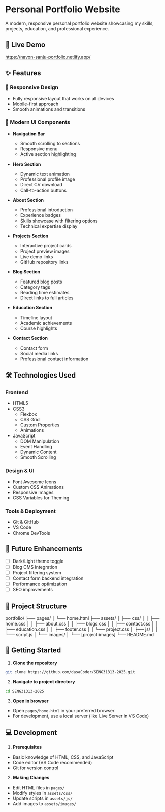 # Personal Portfolio Website

A modern, responsive personal portfolio website showcasing my skills, projects, education, and professional experience.

## 🌟 Live Demo
https://navon-sanju-portfolio.netlify.app/

## ✨ Features

### 📱 Responsive Design
- Fully responsive layout that works on all devices
- Mobile-first approach
- Smooth animations and transitions

### 🎨 Modern UI Components
- **Navigation Bar**
  - Smooth scrolling to sections
  - Responsive menu
  - Active section highlighting

- **Hero Section**
  - Dynamic text animation
  - Professional profile image
  - Direct CV download
  - Call-to-action buttons

- **About Section**
  - Professional introduction
  - Experience badges
  - Skills showcase with filtering options
  - Technical expertise display

- **Projects Section**
  - Interactive project cards
  - Project preview images
  - Live demo links
  - GitHub repository links

- **Blog Section**
  - Featured blog posts
  - Category tags
  - Reading time estimates
  - Direct links to full articles

- **Education Section**
  - Timeline layout
  - Academic achievements
  - Course highlights

- **Contact Section**
  - Contact form
  - Social media links
  - Professional contact information

## 🛠️ Technologies Used

### Frontend
- HTML5
- CSS3
  - Flexbox
  - CSS Grid
  - Custom Properties
  - Animations
- JavaScript
  - DOM Manipulation
  - Event Handling
  - Dynamic Content
  - Smooth Scrolling

### Design & UI
- Font Awesome Icons
- Custom CSS Animations
- Responsive Images
- CSS Variables for Theming

### Tools & Deployment
- Git & GitHub
- VS Code
- Chrome DevTools

## 🎯 Future Enhancements
- [ ] Dark/Light theme toggle
- [ ] Blog CMS integration
- [ ] Project filtering system
- [ ] Contact form backend integration
- [ ] Performance optimization
- [ ] SEO improvements

## 📂 Project Structure
portfolio/
├── pages/
│ └── home.html
├── assets/
│ ├── css/
│ │ ├── home.css
│ │ ├── about.css
│ │ ├── blogs.css
│ │ ├── contact.css
│ │ ├── education.css
│ │ ├── footer.css
│ │ └── project.css
│ ├── js/
│ │ └── script.js
│ └── images/
│ └── [project images]
└── README.md

## 🚀 Getting Started

1. **Clone the repository**
```bash
git clone https://github.com/dasaCoder/SENG31313-2025.git
```

2. **Navigate to project directory**
```bash
cd SENG31313-2025
```

3. **Open in browser**
- Open `pages/home.html` in your preferred browser
- For development, use a local server (like Live Server in VS Code)

## 💻 Development

1. **Prerequisites**
- Basic knowledge of HTML, CSS, and JavaScript
- Code editor (VS Code recommended)
- Git for version control

2. **Making Changes**
- Edit HTML files in `pages/`
- Modify styles in `assets/css/`
- Update scripts in `assets/js/`
- Add images to `assets/images/`